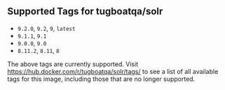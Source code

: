 ## Supported Tags for tugboatqa/solr

* `9.2.0`, `9.2`, `9`, `latest`
* `9.1.1`, `9.1`
* `9.0.0`, `9.0`
* `8.11.2`, `8.11`, `8`

The above tags are currently supported. Visit https://hub.docker.com/r/tugboatqa/solr/tags/ to see a list of all available tags for this image, including those that are no longer supported.

